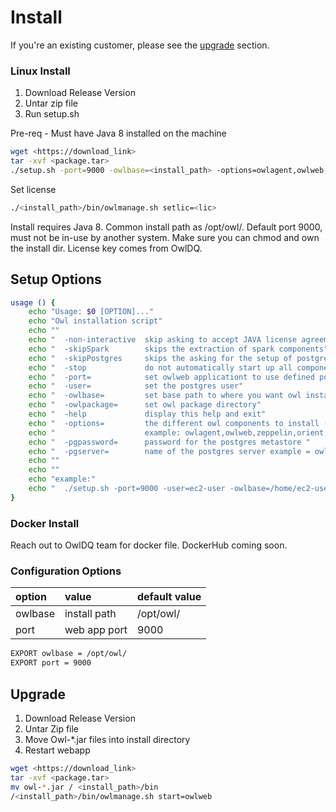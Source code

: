 # Install

If you're an existing customer, please see the [upgrade](https://docs.owl-analytics.com/install#upgrade) section.

### Linux Install

1. Download Release Version
2. Untar zip file
3. Run setup.sh

Pre-req - Must have Java 8 installed on the machine

```bash
wget <https://download_link>
tar -xvf <package.tar>
./setup.sh -port=9000 -owlbase=<install_path> -options=owlagent,owlweb,spark,postgres,zeppelin
```

Set license

```bash
./<install_path>/bin/owlmanage.sh setlic=<lic>
```

Install requires Java 8.  Common install path as /opt/owl/.  Default port 9000, must not be in-use by another system.  Make sure you can chmod and own the install dir.  License key comes from OwlDQ. 

## Setup Options

```bash
usage () {
    echo "Usage: $0 [OPTION]..."
    echo "Owl installation script"
    echo ""
    echo "  -non-interactive  skip asking to accept JAVA license agreement"
    echo "  -skipSpark        skips the extraction of spark components"
    echo "  -skipPostgres     skips the asking for the setup of postgres details"
    echo "  -stop             do not automatically start up all components (orient,owl-web)"
    echo "  -port=            set owlweb applicationt to use defined port"
    echo "  -user=            set the postgres user"
    echo "  -owlbase=         set base path to where you want owl installed"
    echo "  -owlpackage=      set owl package directory"
    echo "  -help             display this help and exit"
    echo "  -options=         the different owl components to install (comma separated list)"
    echo "                    example: owlagent,owlweb,zeppelin,orient,spark,postgres"
    echo "  -pgpassword=      password for the postgres metastore "
    echo "  -pgserver=        name of the postgres server example = owl-postgres-host.example.com:5432/owldb"
    echo ""
    echo ""
    echo "example:"
    echo "  ./setup.sh -port=9000 -user=ec2-user -owlbase=/home/ec2-user -owlpackage=/home/ec2-user/packages"
}
```

   

### Docker Install

Reach out to OwlDQ team for docker file.  DockerHub coming soon.

### Configuration Options

| option | value | default value |
| :--- | :--- | :--- |
| owlbase | install path | /opt/owl/ |
| port | web app port | 9000 |

```bash
EXPORT owlbase = /opt/owl/
EXPORT port = 9000    
```

## Upgrade

1. Download Release Version
2. Untar Zip file
3.  Move Owl-\*.jar files into install directory
4. Restart webapp

```bash
wget <https://download_link>
tar -xvf <package.tar>
mv owl-*.jar / <install_path>/bin
/<install_path>/bin/owlmanage.sh start=owlweb
```

## 

